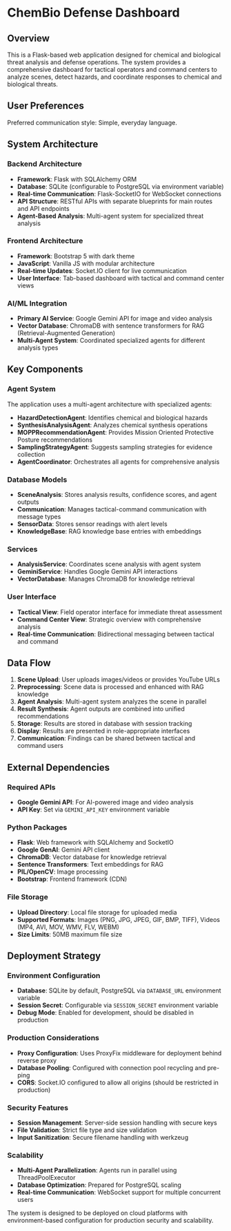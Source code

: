 # ChemBio Defense Dashboard

## Overview

This is a Flask-based web application designed for chemical and biological threat analysis and defense operations. The system provides a comprehensive dashboard for tactical operators and command centers to analyze scenes, detect hazards, and coordinate responses to chemical and biological threats.

## User Preferences

Preferred communication style: Simple, everyday language.

## System Architecture

### Backend Architecture
- **Framework**: Flask with SQLAlchemy ORM
- **Database**: SQLite (configurable to PostgreSQL via environment variable)
- **Real-time Communication**: Flask-SocketIO for WebSocket connections
- **API Structure**: RESTful APIs with separate blueprints for main routes and API endpoints
- **Agent-Based Analysis**: Multi-agent system for specialized threat analysis

### Frontend Architecture
- **Framework**: Bootstrap 5 with dark theme
- **JavaScript**: Vanilla JS with modular architecture
- **Real-time Updates**: Socket.IO client for live communication
- **User Interface**: Tab-based dashboard with tactical and command center views

### AI/ML Integration
- **Primary AI Service**: Google Gemini API for image and video analysis
- **Vector Database**: ChromaDB with sentence transformers for RAG (Retrieval-Augmented Generation)
- **Multi-Agent System**: Coordinated specialized agents for different analysis types

## Key Components

### Agent System
The application uses a multi-agent architecture with specialized agents:
- **HazardDetectionAgent**: Identifies chemical and biological hazards
- **SynthesisAnalysisAgent**: Analyzes chemical synthesis operations
- **MOPPRecommendationAgent**: Provides Mission Oriented Protective Posture recommendations
- **SamplingStrategyAgent**: Suggests sampling strategies for evidence collection
- **AgentCoordinator**: Orchestrates all agents for comprehensive analysis

### Database Models
- **SceneAnalysis**: Stores analysis results, confidence scores, and agent outputs
- **Communication**: Manages tactical-command communication with message types
- **SensorData**: Stores sensor readings with alert levels
- **KnowledgeBase**: RAG knowledge base entries with embeddings

### Services
- **AnalysisService**: Coordinates scene analysis with agent system
- **GeminiService**: Handles Google Gemini API interactions
- **VectorDatabase**: Manages ChromaDB for knowledge retrieval

### User Interface
- **Tactical View**: Field operator interface for immediate threat assessment
- **Command Center View**: Strategic overview with comprehensive analysis
- **Real-time Communication**: Bidirectional messaging between tactical and command

## Data Flow

1. **Scene Upload**: User uploads images/videos or provides YouTube URLs
2. **Preprocessing**: Scene data is processed and enhanced with RAG knowledge
3. **Agent Analysis**: Multi-agent system analyzes the scene in parallel
4. **Result Synthesis**: Agent outputs are combined into unified recommendations
5. **Storage**: Results are stored in database with session tracking
6. **Display**: Results are presented in role-appropriate interfaces
7. **Communication**: Findings can be shared between tactical and command users

## External Dependencies

### Required APIs
- **Google Gemini API**: For AI-powered image and video analysis
- **API Key**: Set via `GEMINI_API_KEY` environment variable

### Python Packages
- **Flask**: Web framework with SQLAlchemy and SocketIO
- **Google GenAI**: Gemini API client
- **ChromaDB**: Vector database for knowledge retrieval
- **Sentence Transformers**: Text embeddings for RAG
- **PIL/OpenCV**: Image processing
- **Bootstrap**: Frontend framework (CDN)

### File Storage
- **Upload Directory**: Local file storage for uploaded media
- **Supported Formats**: Images (PNG, JPG, JPEG, GIF, BMP, TIFF), Videos (MP4, AVI, MOV, WMV, FLV, WEBM)
- **Size Limits**: 50MB maximum file size

## Deployment Strategy

### Environment Configuration
- **Database**: SQLite by default, PostgreSQL via `DATABASE_URL` environment variable
- **Session Secret**: Configurable via `SESSION_SECRET` environment variable
- **Debug Mode**: Enabled for development, should be disabled in production

### Production Considerations
- **Proxy Configuration**: Uses ProxyFix middleware for deployment behind reverse proxy
- **Database Pooling**: Configured with connection pool recycling and pre-ping
- **CORS**: Socket.IO configured to allow all origins (should be restricted in production)

### Security Features
- **Session Management**: Server-side session handling with secure keys
- **File Validation**: Strict file type and size validation
- **Input Sanitization**: Secure filename handling with werkzeug

### Scalability
- **Multi-Agent Parallelization**: Agents run in parallel using ThreadPoolExecutor
- **Database Optimization**: Prepared for PostgreSQL scaling
- **Real-time Communication**: WebSocket support for multiple concurrent users

The system is designed to be deployed on cloud platforms with environment-based configuration for production security and scalability.